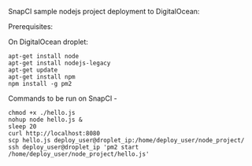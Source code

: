 SnapCI sample nodejs project deployment to DigitalOcean:

Prerequisites:

On DigitalOcean droplet:

```
apt-get install node
apt-get install nodejs-legacy
apt-get update
apt-get install npm
npm install -g pm2
```

Commands to be run on SnapCI -

```
chmod +x ./hello.js
nohup node hello.js &
sleep 20
curl http://localhost:8080
scp hello.js deploy_user@droplet_ip:/home/deploy_user/node_project/
ssh deploy_user@droplet_ip 'pm2 start /home/deploy_user/node_project/hello.js'
```

